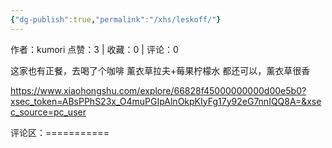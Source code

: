 ```yaml
---
{"dg-publish":true,"permalink":"/xhs/leskoff/"}
---
```


作者：kumori
点赞：3   |   收藏：0   |   评论：0

这家也有正餐，去喝了个咖啡
薰衣草拉夫+莓果柠檬水 都还可以，薰衣草很香

https://www.xiaohongshu.com/explore/66828f45000000000d00e5b0?xsec_token=ABsPPhS23x_O4muPGIpAlnOkpKIyFg17y92eG7nnIQQ8A=&xsec_source=pc_user

评论区：===========

